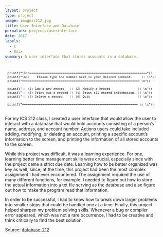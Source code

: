 ```yaml
---
layout: project
type: project
image: images/212.jpg
title: User Interface and Database
permalink: projects/userinterface
date: 2017
labels:
  - C
  - Unix
summary: A user interface that stores accounts in a database.
---
```


<center><img src="../images/menu.png"></center>

For my ICS 212 class, I created a user interface that would allow the user to interact with a database that would hold accounts consisting of a person’s name, address, and account number. Actions users could take included adding, modifying, or deleting an account, printing a specific account’s information to the screen, and printing the information of all stored accounts to the screen. 

While this project was difficult, it was a learning experience. For one, learning better time management skills were crucial, especially since with the project came a strict due date. Learning how to be better organized was key as well, since, at the time, this project had been the most complex assignment I had ever encountered. The assignment required the use of many different functions, for example: I needed to figure out how to store the actual information into a txt file serving as the database and also figure out how to make the program read that information. 

In order to be successful, I had to know how to break down larger problems into smaller steps that could be handled one at a time. Finally, this project helped sharpen my problem solving skills. Whenever a bug or compiler error appeared, which was not a rare occurrence, I had to be creative and think critically to find the best solution. 


Source: <i class="large github icon"></i><a href="https://github.com/awyz/database-212">database-212</a>
